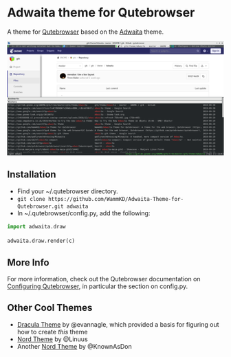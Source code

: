# Adwaita theme for Qutebrowser

A theme for [Qutebrowser](https://qutebrowser.org) based on the [Adwaita](https://gitlab.gnome.org/GNOME/gtk/tree/master/gtk/theme/Adwaita) theme.

![Screenshot](https://raw.githubusercontent.com/WammKD/Adwaita-Theme-for-Qutebrowser/master/screenshot.png "Screenshot")

## Installation

- Find your ~/.qutebrowser directory.
- `git clone https://github.com/WammKD/Adwaita-Theme-for-Qutebrowser.git adwaita`
- In ~/.qutebrowser/config.py, add the following:

```python
import adwaita.draw

adwaita.draw.render(c)
```

## More Info

For more information, check out the Qutebrowser documentation on [Configuring Qutebrowser](https://qutebrowser.org/doc/help/configuring.html), in particular the section on config.py.

## Other Cool Themes

* [Dracula Theme](https://github.com/evannagle/qutebrowser-dracula-theme/) by @evannagle, which provided a basis for figuring out how to create _this_ theme
* [Nord Theme](https://github.com/Linuus/nord-qutebrowser/) by @Linuus
* Another [Nord Theme](https://github.com/KnownAsDon/QuteBrowser-Nord-Theme) by @KnownAsDon